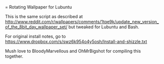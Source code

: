 = Rotating Wallpaper for Lubuntu

This is the same script as described at http://www.reddit.com/r/wallpapers/comments/1tqe9k/update_new_version_of_the_8bit_day_wallpaper_set/ but tweaked for Lubuntu and Bash.

For original install notes, go to https://www.dropbox.com/s/swz6k954o4y5osh/Install-and-shizzle.txt

Mush love to BloodyMarvellous and OhMrBigshot for compiling this together.
